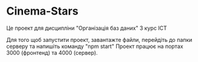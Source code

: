 # Cinema-Stars
Це проект для дисципліни "Організація баз даних" 3 курс ІСТ

Для того щоб запустити проект, завантажте файли, перейдіть до папки серверу та напишіть команду "npm start"
Проект працює на портах 3000 (фронтенд) та 4000 (сервер).
